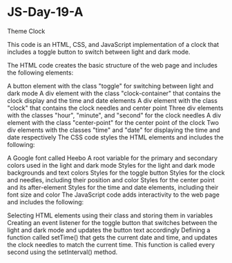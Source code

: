 # JS-Day-19-A
Theme Clock


This code is an HTML, CSS, and JavaScript implementation of a clock that includes a toggle button to switch between light and dark mode.

The HTML code creates the basic structure of the web page and includes the following elements:

A button element with the class "toggle" for switching between light and dark mode
A div element with the class "clock-container" that contains the clock display and the time and date elements
A div element with the class "clock" that contains the clock needles and center point
Three div elements with the classes "hour", "minute", and "second" for the clock needles
A div element with the class "center-point" for the center point of the clock
Two div elements with the classes "time" and "date" for displaying the time and date respectively
The CSS code styles the HTML elements and includes the following:

A Google font called Heebo
A root variable for the primary and secondary colors used in the light and dark mode
Styles for the light and dark mode backgrounds and text colors
Styles for the toggle button
Styles for the clock and needles, including their position and color
Styles for the center point and its after-element
Styles for the time and date elements, including their font size and color
The JavaScript code adds interactivity to the web page and includes the following:

Selecting HTML elements using their class and storing them in variables
Creating an event listener for the toggle button that switches between the light and dark mode and updates the button text accordingly
Defining a function called setTime() that gets the current date and time, and updates the clock needles to match the current time. This function is called every second using the setInterval() method.